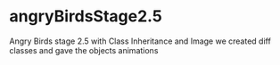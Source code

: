 # angryBirdsStage2.5
Angry Birds stage 2.5 with Class Inheritance and Image
we created diff classes and gave the objects animations
